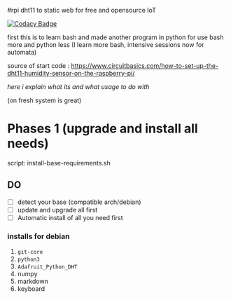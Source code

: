#rpi dht11 to static web for free and opensource IoT 

[![Codacy Badge](https://api.codacy.com/project/badge/Grade/7dc4efcca60347f1bd8ff42036a8b24d)](https://app.codacy.com/gh/0x07CB/rpi-dht11-to-static-niginx-web?utm_source=github.com&utm_medium=referral&utm_content=0x07CB/rpi-dht11-to-static-niginx-web&utm_campaign=Badge_Grade_Settings)

first this is to learn bash and made another program in python  for use bash more and python less (I learn more bash, intensive sessions now for automata)

source of start code : https://www.circuitbasics.com/how-to-set-up-the-dht11-humidity-sensor-on-the-raspberry-pi/



_here i explain what its and what usage to do with_

(on fresh system is great)

# Phases 1 (upgrade and install all needs)

script: install-base-requirements.sh

## DO 
- [ ] detect your base (compatible arch/debian)
- [ ] update and upgrade all first
- [ ] Automatic install of all you need first
 
### installs for debian

1. `git-core` 
2. `python3`
3. `Adafruit_Python_DHT`
4. numpy
5. markdown
7. keyboard
